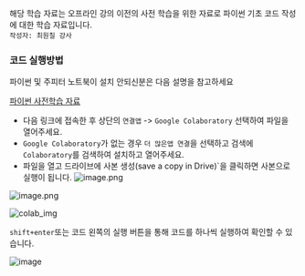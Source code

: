해당 학습 자료는 오프라인 강의 이전의 사전 학습을 위한 자료로 파이썬 기초 코드 작성에 대한 학습 자료입니다.  
`작성자: 최원칠 강사`

### 코드 실행방법
파이썬 및 주피터 노트북이 설치 안되신분은 다음 설명을 참고하세요

[파이썬 사전학습 자료](https://colab.research.google.com/drive/1cv7emjbXkjZ3ulke_276wO_hh0CgRsvJ?usp=sharing)   
- 다음 링크에 접속한 후 상단의 `연결앱` -> `Google Colaboratory` 선택하여 파일을 열어주세요.
- `Google Colaboratory`가 없는 경우 `더 많은앱 연결`을 선택하고 검색에 `Colaboratory`를 검색하여 설치하고 열어주세요.
- 파일을 열고 드라이브에 사본 생성(save a copy in Drive)`을 클릭하면 사본으로 실행이 됩니다.
![image.png](attachment:1fafcb30-1f29-4b3a-a1cd-4b66b674f854:image.png)

![image.png](attachment:e8332e00-75bf-498c-8ed4-aff4c65457cf:image.png)

![colab_img](https://github.com/dnjsclf145/python-base-4dt/assets/78126706/887bc984-d60e-4373-a7c1-af4f123a86e5)

`shift+enter`또는 코드 왼쪽의 실행 버튼을 통해 코드를 하나씩 실행하여 확인할 수 있습니다.    

![image](https://github.com/dnjsclf145/python-base-4dt/assets/78126706/eabb27bd-5277-48d2-ac31-8645d3dcf8e4)
